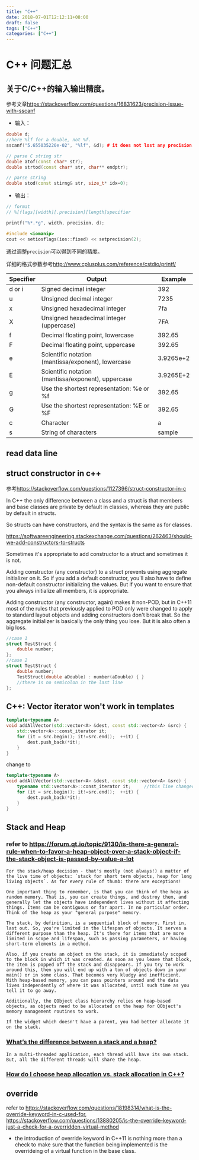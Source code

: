 ```yaml
---
title: "C++"
date: 2018-07-01T12:12:11+08:00
draft: false
tags: ["C++"]
categories: ["C++"]
---
```


# C++ 问题汇总

## 关于C/C++的输入输出精度。

参考文章<https://stackoverflow.com/questions/16831623/precision-issue-with-sscanf>

* 输入：

```C++
double d;
//here %lf for a double, not %f.
sscanf("5.655035220e-02", "%lf", &d); # it does not lost any precision.
```

```C++
// parse C string str
double atof(const char* str);
double strtod(const char* str, char** endptr);

// parse string
double stod(const stirng& str, size_t* idx=0);
```

* 输出：

```C
// format
// %[flags][width][.precision][length]specifier

printf("%*.*g", width, precision, d);
```

```c++
#include <iomanip>
cout << setiosflags(ios::fixed) << setprecision(2);
```

通过调整`precision`可以得到不同的精度。

详细的格式参数参考<http://www.cplusplus.com/reference/cstdio/printf/>

Specifier | Output | Example
----------|--------|-------
d or i | Signed decimal integer | 392
u | Unsigned decimal integer | 7235
x | Unsigned hexadecimal integer | 7fa
X | Unsigned hexadecimal integer (uppercase) | 7FA
f | Decimal floating point, lowercase | 392.65
F | Decimal floating point, uppercase | 392.65
e | Scientific notation (mantissa/exponent), lowercase | 3.9265e+2
E | Scientific notation (mantissa/exponent), uppercase | 3.9265E+2
g | Use the shortest representation: %e or %f | 392.65
G | Use the shortest representation: %E or %F | 392.65
c | Character | a
s | String of characters | sample

## read data line


## struct constructor in c++

参考<https://stackoverflow.com/questions/1127396/struct-constructor-in-c>

In C++ the only difference between a class and a struct is that members and base classes are private by default in classes, whereas they are public by default in structs.

So structs can have constructors, and the syntax is the same as for classes.

<https://softwareengineering.stackexchange.com/questions/262463/should-we-add-constructors-to-structs>

Sometimes it's appropriate to add constructor to a struct and sometimes it is not.

Adding constructor (any constructor) to a struct prevents using aggregate initializer on it. So if you add a default constructor, you'll also have to define non-default constructor initializing the values. But if you want to ensure that you always initialize all members, it is appropriate.

Adding constructor (any constructor, again) makes it non-POD, but in C++11 most of the rules that previously applied to POD only were changed to apply to standard layout objects and adding constructors don't break that. So the aggregate initializer is basically the only thing you lose. But it is also often a big loss.

```c++
//case 1
struct TestStruct {
    double number;
};
//case 2
struct TestStruct {
    double number;
    TestStruct(double aDouble) : number(aDouble) { }
    //there is no semicolon in the last line
};
```

## C++: Vector iterator won't work in templates

```c++
template<typename A>
void addAllVector(std::vector<A> &dest, const std::vector<A> &src) {
    std::vector<A>::const_iterator it;
    for (it = src.begin(); it!=src.end();  ++it) {
        dest.push_back(*it);
    }
}  
```

change to

```c++
template<typename A>
void addAllVector(std::vector<A> &dest, const std::vector<A> &src) {
    typename std::vector<A>::const_iterator it;     //this line changed
    for (it = src.begin(); it!=src.end();  ++it) {
        dest.push_back(*it);
    }
}  
```

## Stack and Heap

### refer to <https://forum.qt.io/topic/9130/is-there-a-general-rule-when-to-favor-a-heap-object-over-a-stack-object-if-the-stack-object-is-passed-by-value-a-lot>

    For the stack/heap decision - that's mostly (not always!) a matter of the live time of objects: `stack for short term objects, heap for long living objects`. As for every rule of thumb: there are exceptions!

    One important thing to remember, is that you can think of the heap as random memory. That is, you can create things, and destroy them, and generally let the objects have independent lives without it affecting things. Items can be contiguous or far apart. In no particular order. Think of the heap as your "general purpose" memory.

    The stack, by definition, is a sequential block of memory. First in, last out. So, you're limited in the lifespan of objects. It serves a different purpose than the heap. It's there for items that are more limited in scope and lifespan, such as passing parameters, or having short-term elements in a method.

    Also, if you create an object on the stack, it is immediately scoped to the block in which it was created. As soon as you leave that block, the item is popped off the stack and disappears. If you try to work around this, then you will end up with a ton of objects down in your main() or in some class. That becomes very kludgy and inefficient. With heap-based memory, you can pass pointers around and the data lives independently of where it was allocated, until such time as you tell it to go away.

    Additionally, the QObject class hierarchy relies on heap-based objects, as objects need to be allocated on the heap for QObject's memory management routines to work.

    If the widget which doesn't have a parent, you had better allocate it on the stack.

### [What’s the difference between a stack and a heap?](https://www.programmerinterview.com/index.php/data-structures/difference-between-stack-and-heap/)

    In a multi-threaded application, each thread will have its own stack. But, all the different threads will share the heap. 

### [How do I choose heap allocation vs. stack allocation in C++?](https://stackoverflow.com/questions/7973138/how-do-i-choose-heap-allocation-vs-stack-allocation-in-c)

## override
refer to <https://stackoverflow.com/questions/18198314/what-is-the-override-keyword-in-c-used-for>,
<https://stackoverflow.com/questions/13880205/is-the-override-keyword-just-a-check-for-a-overridden-virtual-method>

- the introduction of override keyword in C++11 is nothing more than a check to make sure that the function being implemented is the overrideing of a virtual function in the base class.